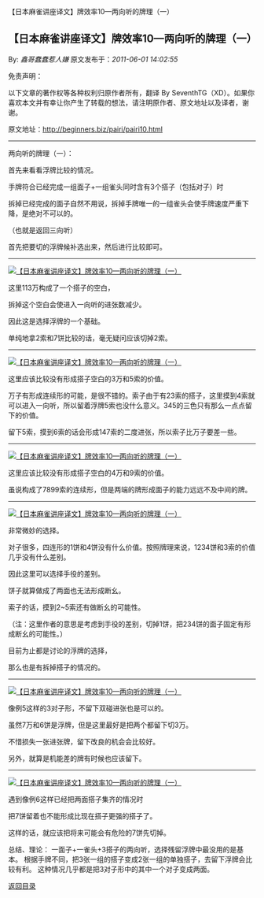 【日本麻雀讲座译文】牌效率10—两向听的牌理（一）
## 【日本麻雀讲座译文】牌效率10—两向听的牌理（一）

By: *鑫哥蠢蠢惹人嫌* 原文发布于：*2011-06-01 14:02:55*

免责声明：

以下文章的著作权等各种权利归原作者所有，翻译 By
SeventhTG（XD）。如果你喜欢本文并有幸让你产生了转载的想法，请注明原作者、原文地址以及译者，谢谢。

原文地址：http://beginners.biz/pairi/pairi10.html

------------------------------------------------------------------------------------

两向听的牌理（一）：

首先来看看浮牌比较的情况。

手牌符合已经完成一组面子+一组雀头同时含有3个搭子（包括对子）时

拆掉已经完成的面子自然不用说，拆掉手牌唯一的一组雀头会使手牌速度严重下降，是绝对不可以的。

（也就是返回三向听）

首先把要切的浮牌候补选出来，然后进行比较即可。

------------------------------------------------------------------------------------
[![【日本麻雀讲座译文】牌效率10&mdash;两向听的牌理（一）](http://s12.sinaimg.cn/middle/7f78b76fxa4a082c53b6b&amp;690)](http://photo.blog.sina.com.cn/showpic.html#blogid=7f78b76f0100s0nl&url=http://s12.sinaimg.cn/orignal/7f78b76fxa4a082c53b6b)

这里113万构成了一个搭子的空白，

拆掉这个空白会使进入一向听的进张数减少。

因此这是选择浮牌的一个基础。

单纯地拿2索和7饼比较的话，毫无疑问应该切掉2索。

------------------------------------------------------------------------------------
[![【日本麻雀讲座译文】牌效率10&mdash;两向听的牌理（一）](http://s9.sinaimg.cn/middle/7f78b76fxa4a084399f98&amp;690)](http://photo.blog.sina.com.cn/showpic.html#blogid=7f78b76f0100s0nl&url=http://s9.sinaimg.cn/orignal/7f78b76fxa4a084399f98)

这里应该比较没有形成搭子空白的3万和5索的价值。

万子有形成连续形的可能，是很不错的。索子由于有23索的搭子，这里摸到4索就可以进入一向听，所以留着浮牌5索也没什么意义。345的三色只有那么一点点留下的价值。

留下5索，摸到6索的话会形成147索的二度进张，所以索子比万子要差一些。

------------------------------------------------------------------------------------
[![【日本麻雀讲座译文】牌效率10&mdash;两向听的牌理（一）](http://s2.sinaimg.cn/middle/7f78b76fxa4a09f091061&amp;690)](http://photo.blog.sina.com.cn/showpic.html#blogid=7f78b76f0100s0nl&url=http://s2.sinaimg.cn/orignal/7f78b76fxa4a09f091061)

这里应该比较没有形成搭子空白的4万和9索的价值。

虽说构成了7899索的连续形，但是两端的牌形成面子的能力远远不及中间的牌。

------------------------------------------------------------------------------------
[![【日本麻雀讲座译文】牌效率10&mdash;两向听的牌理（一）](http://s9.sinaimg.cn/middle/7f78b76fxa4a0adcfa628&amp;690)](http://photo.blog.sina.com.cn/showpic.html#blogid=7f78b76f0100s0nl&url=http://s9.sinaimg.cn/orignal/7f78b76fxa4a0adcfa628)

非常微妙的选择。

对子很多，四连形的1饼和4饼没有什么价值。按照牌理来说，1234饼和3索的价值几乎没有什么差别。

因此这里可以选择手役的差别。

饼子就算做成了两面也无法形成断幺。

索子的话，摸到2~5索还有做断幺的可能性。

（注：这里作者的意思是考虑到手役的差别，切掉1饼，把234饼的面子固定有形成断幺的可能性。）

目前为止都是讨论的浮牌的选择，

那么也是有拆掉搭子的情况的。

------------------------------------------------------------------------------------
[![【日本麻雀讲座译文】牌效率10&mdash;两向听的牌理（一）](http://s11.sinaimg.cn/middle/7f78b76fxa4a0d319515a&amp;690)](http://photo.blog.sina.com.cn/showpic.html#blogid=7f78b76f0100s0nl&url=http://s11.sinaimg.cn/orignal/7f78b76fxa4a0d319515a)

像例5这样的3对子形，不留下双碰进张也是可以的。

虽然7万和6饼是浮牌，但是这里最好是把两个都留下切3万。

不惜损失一张进张牌，留下改良的机会会比较好。

另外，就算是机能差的牌有时候也应该留下。

------------------------------------------------------------------------------------
[![【日本麻雀讲座译文】牌效率10&mdash;两向听的牌理（一）](http://s11.sinaimg.cn/middle/7f78b76fxa4a0e064db2a&amp;690)](http://photo.blog.sina.com.cn/showpic.html#blogid=7f78b76f0100s0nl&url=http://s11.sinaimg.cn/orignal/7f78b76fxa4a0e064db2a)

遇到像例6这样已经把两面搭子集齐的情况时

把7饼留着也不能形成比现在搭子更强的搭子了。

这样的话，就应该把将来可能会有危险的7饼先切掉。

总结、理论：
一面子+一雀头+3搭子的两向听，选择残留浮牌中最没用的是基本。
根据手牌不同，把3张一组的搭子变成2张一组的单独搭子，去留下浮牌会比较有利。
这种情况几乎都是把3对子形中的其中一个对子变成两面。

[返回目录](index.html)
